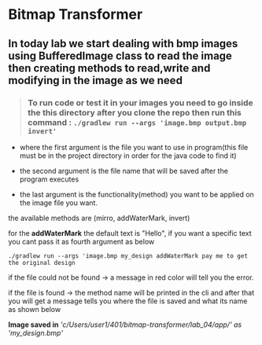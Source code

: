 # Bitmap Transformer
## In today lab we start dealing with bmp images using BufferedImage class to read the image then creating methods to read,write and modifying in the image as we need
> ### To run code or test it in your images  you need to go inside the this directory after you clone the repo then run this command  :  `./gradlew run --args 'image.bmp output.bmp invert'`
* where the first argument is the file you want to use in program(this file must be in the project directory in order for the java code to find it)

* the second argument is the file name that will be saved after the program executes

* the last argument is the functionality(method) you want to be applied on the image file you want.

the available methods are (mirro, addWaterMark, invert)

for the **addWaterMark** the default text is "Hello", if you want a specific text you cant pass it as fourth argument as below

`./gradlew run --args 'image.bmp my_design addWaterMark pay me to get the original design`

if the file could not be found -> a message in red color will tell you the error.

if the file is found -> the method name will be printed in the cli and after that you will get a message tells you where the file is saved and what its name as shown below

**Image saved in** _'c/Users/user1/401/bitmap-transformer/lab_04/app/' as 'my_design.bmp'_
